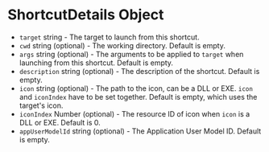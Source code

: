 # ShortcutDetails Object

* `target` string - The target to launch from this shortcut.
* `cwd` string (optional) - The working directory. Default is empty.
* `args` string (optional) - The arguments to be applied to `target` when
launching from this shortcut. Default is empty.
* `description` string (optional) - The description of the shortcut. Default
is empty.
* `icon` string (optional) - The path to the icon, can be a DLL or EXE. `icon`
and `iconIndex` have to be set together. Default is empty, which uses the
target's icon.
* `iconIndex` Number (optional) - The resource ID of icon when `icon` is a
DLL or EXE. Default is 0.
* `appUserModelId` string (optional) - The Application User Model ID. Default
is empty.
